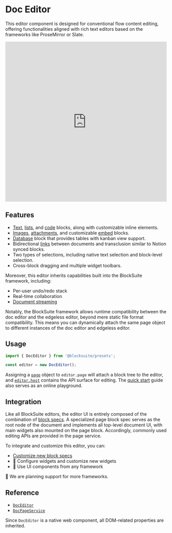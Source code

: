 # Doc Editor

This editor component is designed for conventional flow content editing, offering functionalities aligned with rich text editors based on the frameworks like ProseMirror or Slate.

<iframe src="https://try-blocksuite.vercel.app/starter/?init" frameborder="no" width="100%" height="500"></iframe>

## Features

- [Text](../blocks/paragraph-block), [lists](../blocks/list-block), and [code](../blocks/code-block) blocks, along with customizable inline elements.
- [Images](../blocks/image-block), [attachments](../blocks/attachment-block), and customizable [embed](../blocks/embed-blocks) blocks.
- [Database](../blocks/database-block) block that provides tables with kanban view support.
- Bidirectional [links](../blocks/link-blocks) between documents and transclusion similar to Notion synced blocks.
- Two types of selections, including native text selection and block-level selection.
- Cross-block dragging and multiple widget toolbars.

Moreover, this editor inherits capabilities built into the BlockSuite framework, including:

- Per-user undo/redo stack
- Real-time collaboration
- [Document streaming](../../guide/data-synchronization#document-streaming)

Notably, the BlockSuite framework allows runtime compatibility between the doc editor and the edgeless editor, beyond mere static file format compatibility. This means you can dynamically attach the same page object to different instances of the doc editor and edgeless editor.

## Usage

```ts
import { DocEditor } from '@blocksuite/presets';

const editor = new DocEditor();
```

Assigning a [`page`](../../guide/working-with-block-tree#block-tree-basics) object to `editor.page` will attach a block tree to the editor, and [`editor.host`](../../guide/working-with-block-tree#block-tree-in-editor) contains the API surface for editing. The [quick start](../../guide/quick-start) guide also serves as an online playground.

## Integration

Like all BlockSuite editors, the editor UI is entirely composed of the combination of [block specs](../../guide/block-spec). A specialized page block spec serves as the root node of the document and implements all top-level document UI, with main widgets also mounted on the page block. Accordingly, commonly used editing APIs are provided in the page service.

To integrate and customize this editor, you can:

- [Customize new block specs](../../guide/working-with-block-tree#defining-new-blocks)
- 🚧 Configure widgets and customize new widgets
- 🚧 Use UI components from any framework

🚧 We are planning support for more frameworks.

## Reference

- [`DocEditor`](/api/@blocksuite/presets/classes/DocEditor.html)
- [`DocPageService`](/api/@blocksuite/blocks/classes/DocPageService.html)

Since `DocEditor` is a native web component, all DOM-related properties are inherited.
